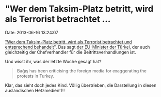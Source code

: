 \"Wer dem Taksim-Platz betritt, wird als Terrorist betrachtet \...
==================================================================

Date: 2013-06-16 13:24:07

[\"Wer dem Taksim-Platz betritt, wird als Terrorist betrachtet und
entsprechend
behandelt\"](http://www.hurriyetdailynews.com/everyone-who-enters-the-taksim-square-to-be-treated-as-terrorist-turkish-eu-minister.aspx?pageID=238&nID=48875&NewsCatID=338).
Das sagt [der EU-Minister der
Türkei](http://en.wikipedia.org/wiki/Egemen_Ba%C4%9F%C4%B1%C5%9F), der
auch gleichzeitig der Chefverhandler für die Beitrittsverhandlungen ist.

Und wisst ihr, was der letzte Woche gesagt hat?

> Bağış has been criticising the foreign media for exaggerating the
> protests in Turkey.

Klar, das sieht doch jedes Kind. Völlig übertrieben, die Darstellung in
diesen ausländischen Hetzmedien!1!!
